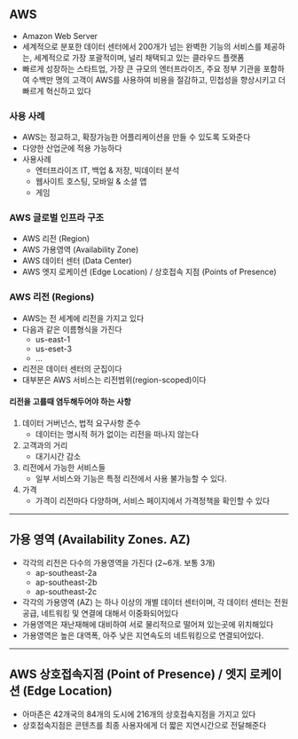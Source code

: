 ## AWS

- Amazon Web Server
- 세계적으로 분포한 데이터 센터에서 200개가 넘는 완벽한 기능의 서비스를 제공하는, 세계적으로 가장 포괄적이며, 널리 채택되고 있는 클라우드 플랫폼
- 빠르게 성장하는 스타트업, 가장 큰 규모의 엔터프라이즈, 주요 정부 기관을 포함하여 수백만 명의 고객이 AWS를 사용하여 비용을 절감하고, 민첩성을 향상시키고 더 빠르게 혁신하고 있다

### 사용 사례

- AWS는 정교하고, 확장가능한 어플리케이션을 만들 수 있도록 도와준다
- 다양한 산업군에 적용 가능하다
- 사용사례
  - 엔터프라이즈 IT, 백업 & 저장, 빅데이터 분석
  - 웹사이트 호스팅, 모바일 & 소셜 앱
  - 게임

### AWS 글로벌 인프라 구조

- AWS 리전 (Region)
- AWS 가용영역 (Availability Zone)
- AWS 데이터 센터 (Data Center)
- AWS 엣지 로케이션 (Edge Location) / 상호접속 지점 (Points of Presence)


### AWS 리전 (Regions)

- AWS는 전 세계에 리전을 가지고 있다
- 다음과 같은 이름형식을 가진다
  - us-east-1
  - us-eset-3
  - ...
- 리전은 데이터 센터의 군집이다
- 대부분은 AWS 서비스는 리전범위(region-scoped)이다

#### 리전을 고를때 염두해두어야 하는 사항

1. 데이터 거버넌스, 법적 요구사항 준수
   - 데이터는 명시적 허가 없이는 리전을 떠나지 않는다
2. 고객과의 거리
   - 대기시간 감소
3. 리전에서 가능한 서비스들
   - 일부 서비스와 기능은 특정 리전에서 사용 불가능할 수 있다.
4. 가격
   - 가격이 리전마다 다양하며, 서비스 페이지에서 가격정책을 확인할 수 있다

---

## 가용 영역 (Availability Zones. AZ)

- 각각의 리전은 다수의 가용영역을 가진다 (2~6개. 보통 3개)
  - ap-southeast-2a
  - ap-southeast-2b
  - ap-southeast-2c
- 각각의 가용영역 (AZ) 는 하나 이상의 개별 데이터 센터이며, 각 데이터 센터는 전원공급, 네트워킹 및 연결에 대해서 이중화되어있다
- 가용영역은 재난재해에 대비하여 서로 물리적으로 떨어져 있는곳에 위치해있다
- 가용영역은 높은 대역폭, 아주 낮은 지연속도의 네트워킹으로 연결되어있다.

---

## AWS 상호접속지점 (Point of Presence) / 엣지 로케이션 (Edge Location)

- 아마존은 42개국의 84개의 도시에 216개의 상호접속지점을 가지고 있다
- 상호접속지점은 콘텐츠를 최종 사용자에게 더 짧은 지연시간으로 전달해준다